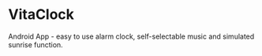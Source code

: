 # VitaClock
Android App - easy to use alarm clock, self-selectable music and simulated sunrise function.
